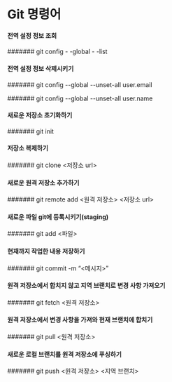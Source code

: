 # Git 명령어
#### 전역 설정 정보 조회

####### git config - -global - -list

 
#### 전역 설정 정보 삭제시키기

####### git config --global --unset-all user.email

####### git config --global --unset-all user.name


#### 새로운 저장소 초기화하기

####### git init


#### 저장소 복제하기

####### git clone <저장소 url>


#### 새로운 원격 저장소 추가하기

####### git remote add <원격 저장소> <저장소 url>


#### 새로운 파일 git에 등록시키기(staging)

####### git add <파일>


#### 현재까지 작업한 내용 저장하기

####### git commit -m “<메시지>”


#### 원격 저장소에서 합치지 않고 지역 브랜치로 변경 사항 가져오기

####### git fetch <원격 저장소>


#### 원격 저장소에서 변경 사항을 가져와 현재 브랜치에 합치기

####### git pull <원격 저장소>


#### 새로운 로컬 브랜치를 원격 저장소에 푸싱하기

####### git push <원격 저장소> <지역 브랜치>
